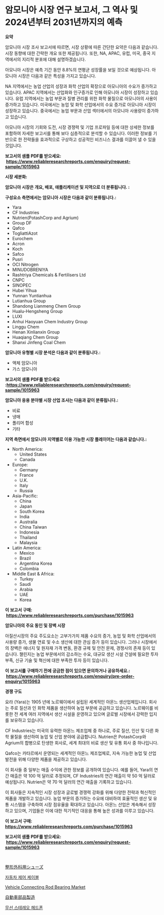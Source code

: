 <p><h1>암모니아 시장 연구 보고서, 그 역사 및 2024년부터 2031년까지의 예측</h1></p><p><strong>요약</strong></p>
<p><p>암모니아 시장 조사 보고서에 따르면, 시장 상황에 따른 간단한 요약은 다음과 같습니다. 시장 동향에 대한 간략한 개요 또한 제공됩니다. 또한, NA, APAC, 유럽, 미국, 중국 지역에서의 지리적 분포에 대해 설명하겠습니다.</p><p>아모니아 시장은 예측 기간 동안 8.8%의 연평균 성장률을 보일 것으로 예상됩니다. 아모니아 시장은 다음과 같은 특성을 가지고 있습니다. </p><p>NA 지역에서는 농업 산업의 성장과 화학 산업의 확장으로 아모니아의 수요가 증가하고 있습니다. APAC 지역에서는 산업화와 인구증가로 인해 아모니아 시장이 성장하고 있습니다. 유럽 지역에서는 농업 부문과 질병 관리를 위한 화학 물질으로 아모니아의 사용이 증가하고 있습니다. 미국에서는 농업 및 화학 산업에서의 수요 증가로 아모니아 시장이 성장하고 있습니다. 중국에서는 농업 부문과 산업 섹터에서의 아모니아 사용량이 증가하고 있습니다.</p><p>아모니아 시장의 기회와 도전, 시장 경쟁력 및 기업 프로파일 등에 대한 상세한 정보를 포함하여 자세한 보고서를 통해 보다 심층적으로 분석할 수 있습니다. 이러한 정보를 기반으로 한 전략들을 효과적으로 구상하고 성공적인 비즈니스 결과를 이끌어 낼 수 있을 것입니다.</p></p>
<p><strong>보고서의 샘플 PDF를 받으세요: &nbsp;<a href="https://www.reliableresearchreports.com/enquiry/request-sample/1015963">https://www.reliableresearchreports.com/enquiry/request-sample/1015963</a></strong></p>
<p><strong>시장 세분화:</strong></p>
<p><strong> 암모니아 시장은 개요, 배포, 애플리케이션 및 지역으로 더 분류됩니다. :</strong></p>
<p><strong>구성요소 측면에서는 암모니아 시장은 다음과 같이 분류됩니다.:</strong></p>
<p><ul><li>Yara</li><li>CF Industries</li><li>Nutrien(PotashCorp and Agrium)</li><li>Group DF</li><li>Qafco</li><li>TogliattiAzot</li><li>Eurochem</li><li>Acron</li><li>Koch</li><li>Safco</li><li>Pusri</li><li>OCI Nitrogen</li><li>MINUDOBRENIYA</li><li>Rashtriya Chemicals & Fertilisers Ltd</li><li>CNPC</li><li>SINOPEC</li><li>Hubei Yihua</li><li>Yunnan Yuntianhua</li><li>Lutianhua Group</li><li>Shandong Lianmeng Chem Group</li><li>Hualu-Hengsheng Group</li><li>LUXI</li><li>Anhui Haoyuan Chem Industry Group</li><li>Linggu Chem</li><li>Henan Xinlianxin Group</li><li>Huaqiang Chem Group</li><li>Shanxi Jinfeng Coal Chem</li></ul></p>
<p><strong> 암모니아 유형별 시장 분석은 다음과 같이 분류됩니다.:</strong></p>
<p><ul><li>액체 암모니아</li><li>가스 암모니아</li></ul></p>
<p><strong>보고서의 샘플 PDF를 받으세요 :<a href="https://www.reliableresearchreports.com/enquiry/request-sample/1015963">https://www.reliableresearchreports.com/enquiry/request-sample/1015963</a></strong></p>
<p><strong> 암모니아 응용 분야별 시장 산업 조사는 다음과 같이 분류됩니다.:</strong></p>
<p><ul><li>비료</li><li>냉매</li><li>폴리머 합성</li><li>기타</li></ul></p>
<p><strong>지역 측면에서 암모니아 지역별로 이용 가능한 시장 플레이어는 다음과 같습니다.:</strong></p>
<p><ul>
    <li>
        North America:
        <ul>
            <li>United States</li>
            <li>Canada</li>
        </ul>
    </li>
    <li>
        Europe:
        <ul>
            <li>Germany</li>
            <li>France</li>
            <li>U.K.</li>
            <li>Italy</li>
            <li>Russia</li>
        </ul>
    </li>
    <li>
        Asia-Pacific:
        <ul>
            <li>China</li>
            <li>Japan</li>
            <li>South Korea</li>
            <li>India</li>
            <li>Australia</li>
            <li>China Taiwan</li>
            <li>Indonesia</li>
            <li>Thailand</li>
            <li>Malaysia</li>
        </ul>
    </li>
    <li>
        Latin America:
        <ul>
            <li>Mexico</li>
            <li>Brazil</li>
            <li>Argentina Korea</li>
            <li>Colombia</li>
        </ul>
    </li>
    <li>
        Middle East & Africa:
        <ul>
            <li>Turkey</li>
            <li>Saudi</li>
            <li>Arabia</li>
            <li>UAE</li>
            <li>Korea</li>
        </ul>
    </li>
    </ul></p>
<p><strong>이 보고서 구매: &nbsp;<a href="https://www.reliableresearchreports.com/purchase/1015963">https://www.reliableresearchreports.com/purchase/1015963</a></strong></p>
<p><strong>암모니아의 주요 동인 및 장벽 시장</strong></p>
<p><p>아질산시장의 주요 주도요소는 고부가가치 제품 수요의 증가, 농업 및 화학 산업에서의 사용량 증가, 생물 연료 및 수소 생산에 대한 관심 증가 등이 있습니다. 그러나 시장에서의 장벽은 에너지 및 원자재 가격 변동, 환경 규제 및 안전 문제, 경쟁사의 존재 등이 있습니다. 챌린지는 농업 부문에서의 감소하는 수요, 대규모 생산 시설 건설에 필요한 투자 부족, 신규 기술 및 혁신에 대한 부족한 투자 등이 있습니다.</p></p>
<p><strong>이 보고서를 구매하기 전에 궁금한 점이 있으면 문의하거나 공유하세요.: &nbsp;<a href="https://www.reliableresearchreports.com/enquiry/pre-order-enquiry/1015963">https://www.reliableresearchreports.com/enquiry/pre-order-enquiry/1015963</a></strong></p>
<p><strong>경쟁 구도</strong></p>
<p><p>요라 (Yara)는 1905 년에 노르웨이에서 설립된 세계적인 아몬느 생산업체입니다. 회사는 주로 질산과 인 화학 제품을 생산하여 농업 부문에 공급하고 있습니다. 노르웨이를 비롯한 전 세계 여러 지역에서 생산 시설을 운영하고 있으며 글로벌 시장에서 강력한 입지를 보유하고 있습니다. </p><p>CF Industries는 미국의 유력한 아몬느 제조업체 중 하나로, 주로 질산, 인산 및 다른 화학 물질을 생산하여 농업 및 산업 분야에 공급합니다. Nutrien은 PotashCorp와 Agrium의 합병으로 탄생한 회사로, 세계 최대의 비료 생산 및 유통 회사 중 하나입니다.</p><p>Qafco는 카타르에서 운영되는 세계적인 아몬느 제조업체로, 지속 가능한 농업 및 산업 발전을 위해 다양한 제품을 제공하고 있습니다. </p><p>이 회사들 중 일부는 매출 수익에 관한 정보를 공개하여 있습니다. 예를 들어, Yara의 연간 매출은 약 100 억 달러로 추정되며, CF Industries의 연간 매출이 약 50 억 달러로 예상됩니다. Nutrien은 약 70 억 달러의 연간 매출을 기록하고 있습니다. </p><p>이 회사들은 지속적인 시장 성장과 글로벌 경쟁력 강화를 위해 다양한 전략과 혁신적인 제품을 개발하고 있습니다. 농업 부문의 증가하는 수요에 대비하여 효율적인 생산 및 유통 시스템을 구축하여 시장 점유율을 확대하고 있습니다. 아몬느 산업은 계속해서 성장하고 있으며, 기업들은 이에 대한 적기적인 대응을 통해 높은 성과를 이루고 있습니다.</p></p>
<p><strong>이 보고서 구매: &nbsp; <a href="https://www.reliableresearchreports.com/purchase/1015963">https://www.reliableresearchreports.com/purchase/1015963</a></strong></p>
<p><strong>보고서의 샘플 PDF를 받으세요: &nbsp;<a href="https://www.reliableresearchreports.com/enquiry/request-sample/1015963">https://www.reliableresearchreports.com/enquiry/request-sample/1015963</a></strong><strong></strong></p>
<p>&nbsp;</p>
<p><p><a href="https://medium.com/@yvettelesch/%E6%95%B4%E5%BD%A2%E5%A4%96%E7%A7%91%E7%94%A8%E3%82%B7%E3%83%A5%E3%83%BC%E3%82%BA%E5%B8%82%E5%A0%B4-2031%E5%B9%B4%E3%81%BE%E3%81%A7%E3%81%AE%E3%83%88%E3%83%AC%E3%83%B3%E3%83%89-%E4%BA%88%E6%B8%AC-%E7%AB%B6%E4%BA%89%E5%88%86%E6%9E%90-d0cc3482a43e">整形外科用シューズ</a></p><p><a href="https://medium.com/@mafoqypwlkfg6/%EC%9E%90%EB%8F%99%EC%B0%A8-%EC%A0%9C%EC%96%B4-%EC%BC%80%EC%9D%B4%EB%B8%94-%EC%8B%9C%EC%9E%A5%EC%9D%80-%EC%8B%9C%EC%9E%A5-%EC%A0%90%EC%9C%A0%EC%9C%A8-%EA%B7%9C%EB%AA%A8-%EB%B0%8F-2031%EB%85%84%EA%B9%8C%EC%A7%80%EC%9D%98-%EC%98%88%EC%83%81-%EC%A0%84%EB%A7%9D%EC%97%90-%EC%A4%91%EC%A0%90%EC%9D%84-%EB%91%A1%EB%8B%88%EB%8B%A4-4b0f5555966f">자동차 제어 케이블</a></p><p><a href="https://github.com/Glendatilghmankmgz0rbhwpy/Market-Research-Report-List-1/blob/main/vehicle-connecting-rod-bearing-market.md">Vehicle Connecting Rod Bearing Market</a></p><p><a href="https://medium.com/@lily-u-genius/%E8%87%AA%E5%8B%95%E8%BB%8A%E9%83%A8%E5%93%81%E8%A3%BD%E9%80%A0%E5%B8%82%E5%A0%B4-%E5%B8%82%E5%A0%B4cagr-%E5%B8%82%E5%A0%B4%E5%8B%95%E5%90%91-%E5%8F%8A%E3%81%B3%E6%88%90%E9%95%B7%E6%88%A6%E7%95%A5%E3%81%AB%E5%AF%BE%E3%81%99%E3%82%8Binsights-b55f2d4f53b3">自動車部品製造</a></p><p><a href="https://medium.com/@mamdouh_alnadi/%EB%AC%B4%EC%84%A0-%EC%8A%A4%ED%85%8C%EB%A0%88%EC%98%A4-%ED%97%A4%EB%93%9C%ED%8F%B0-%EC%8B%9C%EC%9E%A5-%EC%A7%80%ED%91%9C-%ED%95%B4%EC%84%9D-%EC%8B%9C%EC%9E%A5-%EC%A0%90%EC%9C%A0%EC%9C%A8-%ED%8A%B8%EB%A0%8C%EB%93%9C-%EA%B7%B8%EB%A6%AC%EA%B3%A0-%EC%84%B1%EC%9E%A5-%ED%8C%A8%ED%84%B4-3c53a757a416">무선 스테레오 헤드폰</a></p></p>
